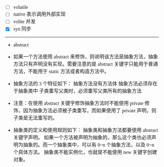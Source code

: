 <font face="SimSun" size=3>

- [ ] volatile
- [ ] native 表示调用外部实现
- [ ] volite 并发
- [x] syn 同步

---

- abstract

- 如果一个方法使用 abstract 来修饰，则说明该方法是抽象方法，抽象方法只有声明没有实现。需要注意的是 abstract 关键字只能用于普通方法，不能用于 static 方法或者构造方法中。
- 抽象方法的 3 个特征如下：
抽象方法没有方法体
抽象方法必须存在于抽象类中
子类重写父类时，必须重写父类所有的抽象方法
- 注意：在使用 abstract 关键字修饰抽象方法时不能使用 private 修饰，因为抽象方法必须被子类重写，而如果使用了 private 声明，则子类是无法重写的。
- 抽象类的定义和使用规则如下：
抽象类和抽象方法都要使用 abstract 关键字声明。
如果一个方法被声明为抽象的，那么这个类也必须声明为抽象的。而一个抽象类中，可以有 0~n 个抽象方法，以及 0~n 个具体方法。
抽象类不能实例化，也就是不能使用 new 关键字创建对象。


</font>